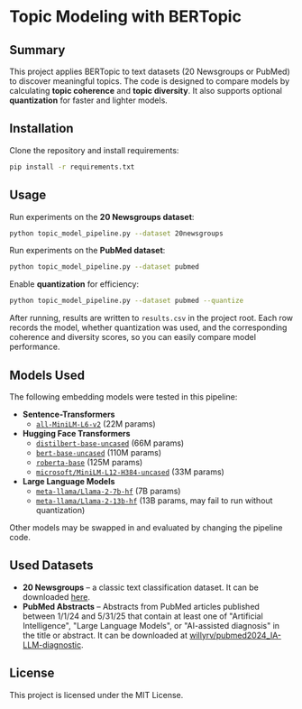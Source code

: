 # Topic Modeling with BERTopic

## Summary
This project applies BERTopic to text datasets (20 Newsgroups or PubMed) to discover meaningful topics. The code is designed to compare models by calculating **topic coherence** and **topic diversity**. It also supports optional **quantization** for faster and lighter models.

## Installation
Clone the repository and install requirements:

```bash
pip install -r requirements.txt
```

## Usage

Run experiments on the **20 Newsgroups dataset**:

```bash
python topic_model_pipeline.py --dataset 20newsgroups
```

Run experiments on the **PubMed dataset**:

```bash
python topic_model_pipeline.py --dataset pubmed
```

Enable **quantization** for efficiency:

```bash
python topic_model_pipeline.py --dataset pubmed --quantize
```

After running, results are written to `results.csv` in the project root. Each row records the model, whether quantization was used, and the corresponding coherence and diversity scores, so you can easily compare model performance.

## Models Used

The following embedding models were tested in this pipeline:

- **Sentence-Transformers**
  - [`all-MiniLM-L6-v2`](https://huggingface.co/sentence-transformers/all-MiniLM-L6-v2) (22M params)  
- **Hugging Face Transformers**
  - [`distilbert-base-uncased`](https://huggingface.co/distilbert-base-uncased) (66M params)  
  - [`bert-base-uncased`](https://huggingface.co/bert-base-uncased) (110M params)  
  - [`roberta-base`](https://huggingface.co/roberta-base) (125M params)  
  - [`microsoft/MiniLM-L12-H384-uncased`](https://huggingface.co/microsoft/MiniLM-L12-H384-uncased) (33M params)  
- **Large Language Models**
  - [`meta-llama/Llama-2-7b-hf`](https://huggingface.co/meta-llama/Llama-2-7b-hf) (7B params)  
  - [`meta-llama/Llama-2-13b-hf`](https://huggingface.co/meta-llama/Llama-2-13b-hf) (13B params, may fail to run without quantization)  

Other models may be swapped in and evaluated by changing the pipeline code.

## Used Datasets
* **20 Newsgroups** – a classic text classification dataset. It can be downloaded [here](http://qwone.com/~jason/20Newsgroups/).  
* **PubMed Abstracts** – Abstracts from PubMed articles published between 1/1/24 and 5/31/25 that contain at least one of "Artificial Intelligence", "Large Language Models", or "AI-assisted diagnosis" in the title or abstract. It can be downloaded at [willyrv/pubmed2024_IA-LLM-diagnostic](https://huggingface.co/datasets/willyrv/pubmed2024_IA-LLM-diagnostic).

## License
This project is licensed under the MIT License.
